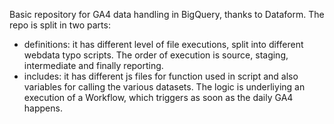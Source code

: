 Basic repository for GA4 data handling in BigQuery, thanks to Dataform.
The repo is split in two parts:
- definitions: it has different level of file executions, split into different webdata typo scripts. The order of execution is source, staging, intermediate and finally reporting.
- includes:  it has different js files for function used in script and also variables for calling the various datasets.
The logic is underliying an execution of a Workflow, which triggers as soon as the daily GA4 happens. 
